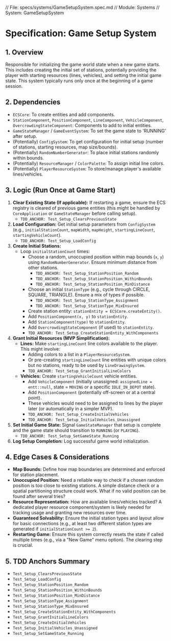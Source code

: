 // File: specs/systems/GameSetupSystem.spec.md
// Module: Systems
// System: GameSetupSystem

# Specification: Game Setup System

## 1. Overview

Responsible for initializing the game world state when a new game starts. This includes creating the initial set of stations, potentially providing the player with starting resources (lines, vehicles), and setting the initial game state. This system typically runs only once at the beginning of a game session.

## 2. Dependencies

- `ECSCore`: To create entities and add components.
- `StationComponent`, `PositionComponent`, `LineComponent`, `VehicleComponent`, `OvercrowdingStateComponent`: Components to add to initial entities.
- `GameStateManager` / `GameEventSystem`: To set the game state to 'RUNNING' after setup.
- (Potentially) `ConfigSystem`: To get configuration for initial setup (number of stations, starting resources, map size/bounds).
- (Potentially) `RandomNumberGenerator`: To place initial stations randomly within bounds.
- (Potentially) `ResourceManager` / `ColorPalette`: To assign initial line colors.
- (Potentially) `PlayerResourceSystem`: To store/manage player's available lines/vehicles.

## 3. Logic (Run Once at Game Start)

1.  **Clear Existing State (If applicable):** If restarting a game, ensure the ECS registry is cleared of previous game entities (this might be handled by `CoreApplication` or `GameStateManager` before calling setup).
    - `TDD_ANCHOR: Test_Setup_ClearsPreviousState`
2.  **Load Configuration:** Get initial setup parameters from `ConfigSystem` (e.g., `initialStationCount`, `mapWidth`, `mapHeight`, `startingLineCount`, `startingVehicleCount`).
    - `TDD_ANCHOR: Test_Setup_LoadConfig`
3.  **Create Initial Stations:**
    - Loop `initialStationCount` times:
        - Choose a random, unoccupied position within map bounds (`x`, `y`) using `RandomNumberGenerator`. Ensure minimum distance from other stations.
            - `TDD_ANCHOR: Test_Setup_StationPosition_Random`
            - `TDD_ANCHOR: Test_Setup_StationPosition_WithinBounds`
            - `TDD_ANCHOR: Test_Setup_StationPosition_MinDistance`
        - Choose an initial `StationType` (e.g., cycle through CIRCLE, SQUARE, TRIANGLE). Ensure a mix of types if possible.
            - `TDD_ANCHOR: Test_Setup_StationType_Assignment`
            - `TDD_ANCHOR: Test_Setup_StationType_MixEnsured`
        - Create station entity: `stationEntity = ECSCore.createEntity()`.
        - Add `PositionComponent(x, y)` to `stationEntity`.
        - Add `StationComponent(type)` to `stationEntity`.
        - Add `OvercrowdingStateComponent` (if used) to `stationEntity`.
        - `TDD_ANCHOR: Test_Setup_CreateStationEntity_WithComponents`
4.  **Grant Initial Resources (MVP Simplification):**
    - **Lines:** Make `startingLineCount` line colors available to the player. This might involve:
        - Adding colors to a list in a `PlayerResourceSystem`.
        - Or pre-creating `startingLineCount` line entities with unique colors but no stations, ready to be used by `LineDrawingSystem`.
        - `TDD_ANCHOR: Test_Setup_GrantInitialLineColors`
    - **Vehicles:** Create `startingVehicleCount` vehicle entities.
        - Add `VehicleComponent` (initially unassigned: `assignedLine = entt::null`, state = `MOVING` or a specific `IDLE_IN_DEPOT` state).
        - Add `PositionComponent` (potentially off-screen or at a central point).
        - These vehicles would need to be assigned to lines by the player later (or automatically in a simpler MVP).
        - `TDD_ANCHOR: Test_Setup_CreateInitialVehicles`
        - `TDD_ANCHOR: Test_Setup_InitialVehicles_Unassigned`
5.  **Set Initial Game State:** Signal `GameStateManager` that setup is complete and the game state should transition to `RUNNING` (or `PLAYING`).
    - `TDD_ANCHOR: Test_Setup_SetGameState_Running`
6.  **Log Setup Completion:** Log successful game world initialization.

## 4. Edge Cases & Considerations

- **Map Bounds:** Define how map boundaries are determined and enforced for station placement.
- **Unoccupied Position:** Need a reliable way to check if a chosen random position is too close to existing stations. A simple distance check or a spatial partitioning structure could work. What if no valid position can be found after several tries?
- **Resource Representation:** How are available lines/vehicles tracked? A dedicated player resource component/system is likely needed for tracking usage and granting new resources over time.
- **Guaranteed Solvability:** Ensure the initial station types and layout allow for basic connections (e.g., at least two different station types are generated if `initialStationCount >= 2`).
- **Restarting Game:** Ensure this system correctly resets the state if called multiple times (e.g., via a "New Game" menu option). The clearing step is crucial.

## 5. TDD Anchors Summary

- `Test_Setup_ClearsPreviousState`
- `Test_Setup_LoadConfig`
- `Test_Setup_StationPosition_Random`
- `Test_Setup_StationPosition_WithinBounds`
- `Test_Setup_StationPosition_MinDistance`
- `Test_Setup_StationType_Assignment`
- `Test_Setup_StationType_MixEnsured`
- `Test_Setup_CreateStationEntity_WithComponents`
- `Test_Setup_GrantInitialLineColors`
- `Test_Setup_CreateInitialVehicles`
- `Test_Setup_InitialVehicles_Unassigned`
- `Test_Setup_SetGameState_Running`